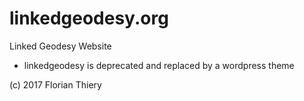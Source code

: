 # linkedgeodesy.org

Linked Geodesy Website

* linkedgeodesy is deprecated and replaced by a wordpress theme

(c) 2017 Florian Thiery
